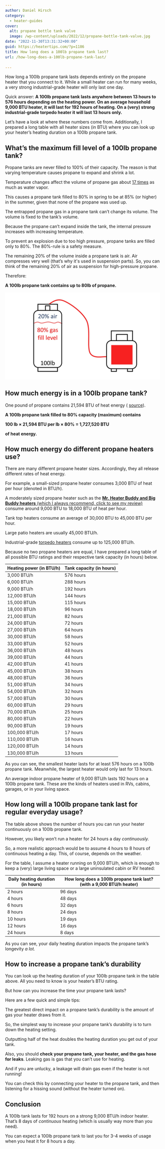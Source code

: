 ```yaml
---
author: Daniel Hirsch
category:
  - heater-guides
cover:
  alt: propane bottle tank valve
  image: /wp-content/uploads/2022/12/propane-bottle-tank-valve.jpg
date: "2022-11-30T13:31:32+00:00"
guid: https://heatertips.com/?p=1186
title: How long does a 100lb propane tank last?
url: /how-long-does-a-100lb-propane-tank-last/

---
```

How long a 100lb propane tank lasts depends entirely on the propane heater that you connect to it. While a small heater can run for many weeks, a very strong industrial-grade heater will only last one day.

Quick answer: **A 100lb propane tank lasts anywhere between 13 hours to 576 hours depending on the heating power. On an average household 9,000 BTU heater, it will last for 192 hours of heating. On a (very) strong industrial-grade torpedo heater it will last 13 hours only.**

Let’s have a look at where these numbers come from. Additionally, I prepared a long table with all heater sizes (in BTU) where you can look up your heater’s heating duration on a 100lb propane tank.

## What’s the maximum fill level of a 100lb propane tank?

Propane tanks are never filled to 100% of their capacity. The reason is that varying temperature causes propane to expand and shrink a lot.

Temperature changes affect the volume of propane gas about [17 times](https://www.amerigas.com/amerigas-blog/propane-tanks/propane-tanks-and-the-80-percent-fill-rule) as much as water vapor.

This causes a propane tank filled to 80% in spring to be at 85% (or higher) in the summer, given that none of the propane was used up.

The entrapped propane gas in a propane tank can’t change its volume. The volume is fixed to the tank’s volume.

Because the propane can’t expand inside the tank, the internal pressure increases with increasing temperature.

To prevent an explosion due to too high pressure, propane tanks are filled only to 80%. The 80%-rule is a safety measure.

The remaining 20% of the volume inside a propane tank is air. Air compresses very well (that’s why it's used in suspension parts). So, you can think of the remaining 20% of air as suspension for high-pressure propane.

Therefore:

**A 100lb propane tank contains up to 80lb of propane.**

![](/wp-content/uploads/2022/12/100lb-tank.jpg)

## How much energy is in a 100lb propane tank?

One pound of propane contains 21,594 BTU of heat energy ( [source](https://www.elgas.com.au/blog/389-lpg-conversions-kg-litres-mj-kwh-and-m3/)).

**A 100lb propane tank filled to 80% capacity (maximum) contains**

**100 lb × 21,594 BTU per lb × 80% = 1,727,520 BTU**

**of heat energy.**

## How much energy do different propane heaters use?

There are many different propane heater sizes. Accordingly, they all release different rates of heat energy.

For example, a small-sized propane heater consumes 3,000 BTU of heat per hour (denoted in BTU/h).

A moderately sized propane heater such as the [**Mr. Heater Buddy and Big Buddy heaters** (which I always recommend, click to see my review)](/recommended-products/propane-heater/) consume around 9,000 BTU to 18,000 BTU of heat per hour.

Tank top heaters consume an average of 30,000 BTU to 45,000 BTU per hour.

Large patio heaters are usually 45,000 BTU/h.

Industrial-grade [torpedo heaters](/recommended-products/torpedo-heater/) consume up to 125,000 BTU/h.

Because no two propane heaters are equal, I have prepared a long table of all possible BTU ratings and their respective tank capacity (in hours) below.

Heating power (in BTU/h) | Tank capacity (in hours)  
------------------------ | -------------------------  
3,000 BTU/h              | 576 hours                 
6,000 BTU/h              | 288 hours                 
9,000 BTU/h              | 192 hours                 
12,000 BTU/h             | 144 hours                 
15,000 BTU/h             | 115 hours                 
18,000 BTU/h             | 96 hours                  
21,000 BTU/h             | 82 hours                  
24,000 BTU/h             | 72 hours                  
27,000 BTU/h             | 64 hours                  
30,000 BTU/h             | 58 hours                  
33,000 BTU/h             | 52 hours                  
36,000 BTU/h             | 48 hours                  
39,000 BTU/h             | 44 hours                  
42,000 BTU/h             | 41 hours                  
45,000 BTU/h             | 38 hours                  
48,000 BTU/h             | 36 hours                  
51,000 BTU/h             | 34 hours                  
54,000 BTU/h             | 32 hours                  
57,000 BTU/h             | 30 hours                  
60,000 BTU/h             | 29 hours                  
70,000 BTU/h             | 25 hours                  
80,000 BTU/h             | 22 hours                  
90,000 BTU/h             | 19 hours                  
100,000 BTU/h            | 17 hours                  
110,000 BTU/h            | 16 hours                  
120,000 BTU/h            | 14 hours                  
130,000 BTU/h            | 13 hours                  

As you can see, the smallest heater lasts for at least 576 hours on a 100lb propane tank. Meanwhile, the largest heater would only last for 13 hours.

An average indoor propane heater of 9,000 BTU/h lasts 192 hours on a 100lb propane tank. These are the kinds of heaters used in RVs, cabins, garages, or in your living space.

## How long will a 100lb propane tank last for regular everyday usage?

The table above shows the number of hours you can run your heater continuously on a 100lb propane tank.

However, you likely won’t run a heater for 24 hours a day _continuously._

So, a more realistic approach would be to assume 4 hours to 8 hours of continuous heating a day. This, of course, depends on the weather.

For the table, I assume a heater running on 9,000 BTU/h, which is enough to keep a (very) large living space or a large uninsulated cabin or RV heated:

Daily heating duration (in hours) | How long does a 100lb propane tank last? (with a 9,000 BTU/h heater)  
-------------------------------- | ---------------------------------------------------------------  
2 hours                         | 96 days                                                    
4 hours                         | 48 days                                                    
6 hours                         | 32 days                                                    
8 hours                         | 24 days                                                    
10 hours                        | 19 days                                                    
12 hours                        | 16 days                                                    
24 hours                        | 8 days                                                     

As you can see, your daily heating duration impacts the propane tank’s longevity _a lot._

## How to increase a propane tank’s durability

You can look up the heating duration of your 100lb propane tank in the table above. All you need to know is your heater’s BTU rating.

But how can you increase the time your propane tank lasts?

Here are a few quick and simple tips:

The greatest direct impact on a propane tank’s durability is the amount of gas your heater draws from it.

So, the simplest way to increase your propane tank’s durability is to turn down the heating setting.

Outputting half of the heat doubles the heating duration you get out of your tank.

Also, you should **check your propane tank, your heater, and the gas hose for leaks**. Leaking gas is gas that you can’t use for heating.

And if you are unlucky, a leakage will drain gas even if the heater is not running!

You can check this by connecting your heater to the propane tank, and then listening for a hissing sound (without the heater turned on).

## Conclusion

A 100lb tank lasts for 192 hours on a strong 9,000 BTU/h indoor heater. That’s 8 days of _continuous_ heating (which is usually way more than you need).

You can expect a 100lb propane tank to last you for 3-4 weeks of usage when you heat it for 8 hours a day.

